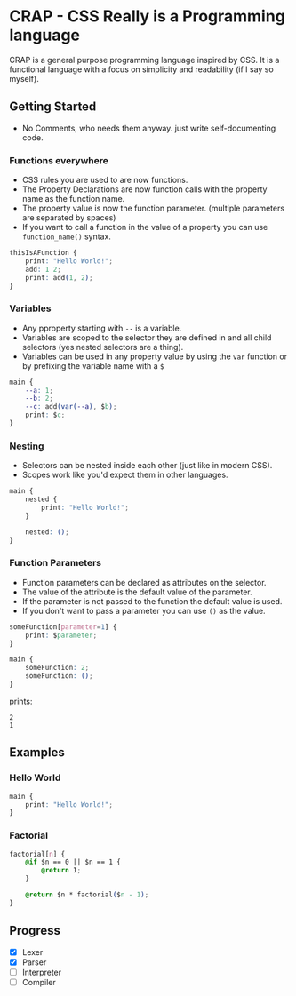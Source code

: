 # CRAP - CSS Really is a Programming language

CRAP is a general purpose programming language inspired by CSS.
It is a functional language with a focus on simplicity and readability (if I say so myself).

## Getting Started
- No Comments, who needs them anyway. just write self-documenting code.
### Functions everywhere
- CSS rules you are used to are now functions.
- The Property Declarations are now function calls with the property name as the function name.
- The property value is now the function parameter. (multiple parameters are separated by spaces)
- If you want to call a function in the value of a property you can use `function_name()` syntax.
```css
thisIsAFunction {
    print: "Hello World!";
    add: 1 2;
    print: add(1, 2);
}
```
### Variables
- Any pproperty starting with `--` is a variable.
- Variables are scoped to the selector they are defined in and all child selectors (yes nested selectors are a thing).
- Variables can be used in any property value by using the `var` function
or by prefixing the variable name with a `$`
```css
main {
    --a: 1;
    --b: 2;
    --c: add(var(--a), $b);
    print: $c;
}
```
### Nesting
- Selectors can be nested inside each other (just like in modern CSS).
- Scopes work like you'd expect them in other languages.
```css
main {
    nested {
        print: "Hello World!";
    }

    nested: ();
}
```

### Function Parameters
- Function parameters can be declared as attributes on the selector.
- The value of the attribute is the default value of the parameter.
- If the parameter is not passed to the function the default value is used.
- If you don't want to pass a parameter you can use `()` as the value.
```css
someFunction[parameter=1] {
    print: $parameter;
}

main {
    someFunction: 2;
    someFunction: ();
}
```
prints:
```
2
1
```

## Examples

### Hello World
```css
main {
    print: "Hello World!";
}
```

### Factorial
```css
factorial[n] {
    @if $n == 0 || $n == 1 {
        @return 1;
    }

    @return $n * factorial($n - 1);
}
```

## Progress

- [x] Lexer
- [x] Parser
- [ ] Interpreter
- [ ] Compiler
